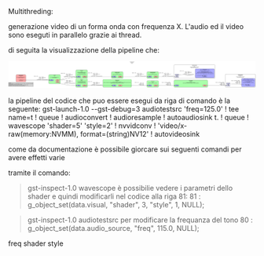 Multithreding:

generazione video di un forma onda con frequenza X.
L'audio ed il video sono eseguti in parallelo grazie ai thread.

di seguita la visualizzazione della pipeline che:

![Alt text](./pipeline.png?raw=true "Title")


la pipeline del codice che puo essere esegui da riga di comando è la seguente:
gst-launch-1.0 --gst-debug=3  audiotestsrc 'freq=125.0' ! tee name=t ! queue ! audioconvert ! audioresample ! autoaudiosink t. ! queue ! wavescope 'shader=5' 'style=2' ! nvvidconv ! 'video/x-raw(memory:NVMM), format=(string)NV12' ! autovideosink

come da documentazione  è possibile giorcare sui seguenti comandi per avere effetti varie

tramite il comando:
>gst-inspect-1.0 wavescope è possibilie vedere i parametri dello shader e quindi modificarli nel codice alla riga 81:
 81 : g_object_set(data.visual, "shader", 3, "style", 1, NULL); 

>gst-inspect-1.0 audiotestsrc per modificare la frequanza del tono
 80 : g_object_set(data.audio_source, "freq", 115.0, NULL);


freq
shader
style
